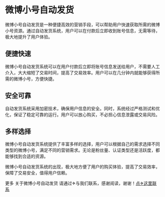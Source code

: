 # 微博小号自动发货

微博小号自动发货是一种便捷高效的营销手段，可以帮助用户快速获取所需的微博小号资源。通过自动发货系统，用户可以在付款后立即收到账号信息，无需等待，极大地提升了用户体验。

## 便捷快速

微博小号自动发货系统可以在用户付款后立即将账号信息发送给用户，不需要人工介入，大大缩短了交易时间，提高了交易效率。用户可以在几分钟内就能够获得所需的微博小号，方便快捷。

## 安全可靠

自动发货系统采用加密技术，确保用户信息的安全。同时，系统经过严格测试和优化，保证了稳定可靠的运行。用户可以放心购买，不必担心信息泄露或交易风险。

## 多样选择

微博小号自动发货系统提供了丰富多样的选择，用户可以根据自己的需求选择不同类型的微博小号，满足不同的营销需求。无论是粉丝量、认证类型还是活跃度，都能够找到合适的资源。

微博小号自动发货系统的出现，极大地方便了用户的购买体验，提高了交易效率，保障了交易安全，值得用户信赖。

更多 关于微博小号自动发货 请通过✈与我们联系，感谢阅读，谢谢！[点✈这里联系](https://ads.k02.cc)